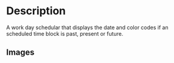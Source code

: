 # Description
 A work day schedular that displays the  date and color codes if an scheduled time block is past, present or future.


 ## Images
